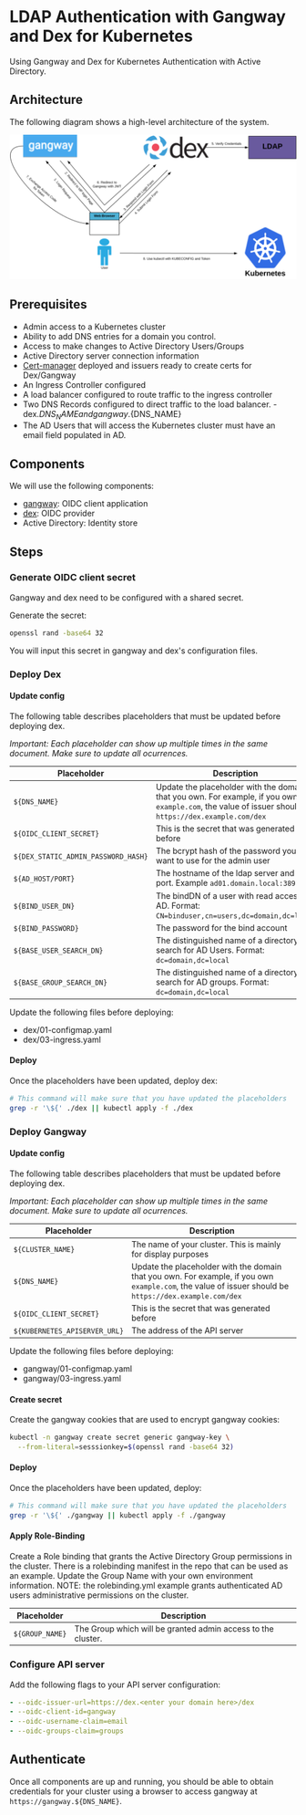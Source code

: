 # LDAP Authentication with Gangway and Dex for Kubernetes

Using Gangway and Dex for Kubernetes Authentication with Active Directory. 

## Architecture

The following diagram shows a high-level architecture of the system.

![Deployment Architecture](img/architecture.png)

## Prerequisites

- Admin access to a Kubernetes cluster
- Ability to add DNS entries for a domain you control.
- Access to make changes to Active Directory Users/Groups
- Active Directory server connection information
- [Cert-manager](https://github.com/jetstack/cert-manager) deployed and issuers ready to create certs for Dex/Gangway
- An Ingress Controller configured
- A load balancer configured to route traffic to the ingress controller
- Two DNS Records configured to direct traffic to the load balancer. - dex.${DNS_NAME} and gangway.${DNS_NAME}
- The AD Users that will access the Kubernetes cluster must have an email field populated in AD.


## Components

We will use the following components:

- [gangway](https://github.com/heptiolabs/gangway): OIDC client application
- [dex](https://github.com/coreos/dex): OIDC provider
- Active Directory: Identity store

## Steps

### Generate OIDC client secret

Gangway and dex need to be configured with a shared secret.

Generate the secret:

```sh
openssl rand -base64 32
```

You will input this secret in gangway and dex's configuration files.

### Deploy Dex

#### Update config

The following table describes placeholders that must be updated before deploying dex.

*Important: Each placeholder can show up multiple times in the same document. Make sure to update all ocurrences.*

| Placeholder | Description |
|----|-------|
| `${DNS_NAME}` | Update the placeholder with the domain that you own. For example, if you own `example.com`, the value of issuer should be `https://dex.example.com/dex` |
| `${OIDC_CLIENT_SECRET}` | This is the secret that was generated before |
| `${DEX_STATIC_ADMIN_PASSWORD_HASH}` | The bcrypt hash of the password you want to use for the admin user |
| `${AD_HOST/PORT}` | The hostname of the ldap server and the port. Example `ad01.domain.local:389` |
| `${BIND_USER_DN}` | The bindDN of a user with read access to AD. Format: `CN=binduser,cn=users,dc=domain,dc=local` |
| `${BIND_PASSWORD}` | The password for the bind account |
| `${BASE_USER_SEARCH_DN}` | The distinguished name of a directory to search for AD Users. Format: `dc=domain,dc=local`|
| `${BASE_GROUP_SEARCH_DN}` | The distinguished name of a directory to search for AD groups. Format: `dc=domain,dc=local` |


Update the following files before deploying:

- dex/01-configmap.yaml
- dex/03-ingress.yaml

#### Deploy

Once the placeholders have been updated, deploy dex:

```sh
# This command will make sure that you have updated the placeholders
grep -r '\${' ./dex || kubectl apply -f ./dex
```

### Deploy Gangway

#### Update config

The following table describes placeholders that must be updated before deploying dex.

*Important: Each placeholder can show up multiple times in the same document. Make sure to update all ocurrences.*

| Placeholder | Description |
|----|-------|
| `${CLUSTER_NAME}` | The name of your cluster. This is mainly for display purposes |
| `${DNS_NAME}` | Update the placeholder with the domain that you own. For example, if you own `example.com`, the value of issuer should be `https://dex.example.com/dex` |
| `${OIDC_CLIENT_SECRET}` | This is the secret that was generated before |
| `${KUBERNETES_APISERVER_URL}` | The address of the API server |

Update the following files before deploying:

- gangway/01-configmap.yaml
- gangway/03-ingress.yaml

#### Create secret

Create the gangway cookies that are used to encrypt gangway cookies:

```sh
kubectl -n gangway create secret generic gangway-key \
  --from-literal=sesssionkey=$(openssl rand -base64 32)
```

#### Deploy

Once the placeholders have been updated, deploy:

```sh
# This command will make sure that you have updated the placeholders
grep -r '\${' ./gangway || kubectl apply -f ./gangway
```
#### Apply Role-Binding

Create a Role binding that grants the Active Directory Group permissions in the cluster. There is a rolebinding manifest in the repo that can be used as an example. Update the Group Name with your own environment information. NOTE: the rolebinding.yml example grants authenticated AD users administrative permissions on the cluster.

| Placeholder | Description |
|----|-------|
| `${GROUP_NAME}` | The Group which will be granted admin access to the cluster. |

### Configure API server

Add the following flags to your API server configuration:

```yaml
- --oidc-issuer-url=https://dex.<enter your domain here>/dex
- --oidc-client-id=gangway
- --oidc-username-claim=email
- --oidc-groups-claim=groups
```

## Authenticate

Once all components are up and running, you should be able to obtain credentials for your cluster using a browser to access gangway at `https://gangway.${DNS_NAME}`.
